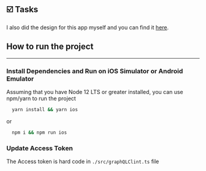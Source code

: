 ## ☑️ Tasks

I also did the design for this app myself and you can find it
[here](https://www.figma.com/file/Wr8rnyLmGNdQ8h3JidKJQD/Swiggy-Assignment?node-id=0%3A1).

## How to run the project

---

### Install Dependencies and Run on iOS Simulator or Android Emulator

Assuming that you have Node 12 LTS or greater installed, you can use npm/yarn to
run the project

```bash
  yarn install && yarn ios
```

or

```bash
  npm i && npm run ios
```

### Update Access Token

The Access token is hard code in `./src/graphQLClint.ts` file
